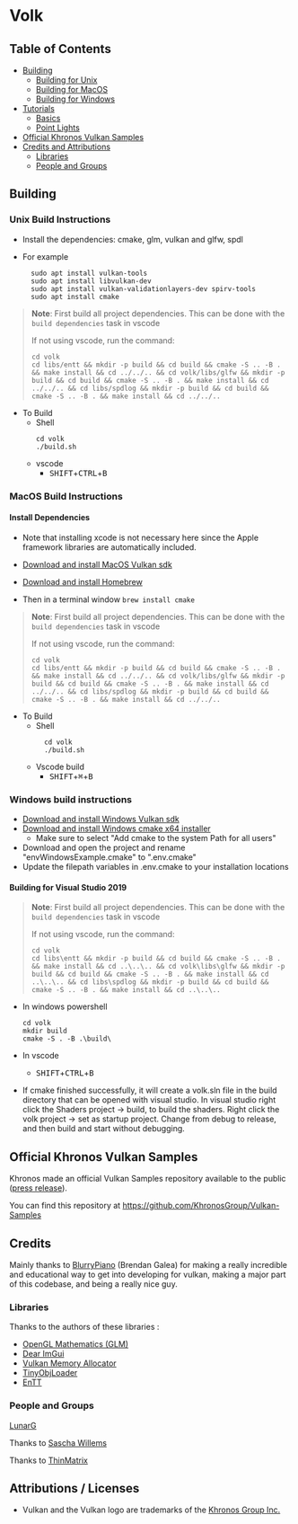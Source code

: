 # Volk

## Table of Contents
- [Building](#Building)
  - [Building for Unix](#UnixBuild)
  - [Building for MacOS](#MacOSBuild)
  - [Building for Windows](#WindowsBuild)
- [Tutorials](#Tutorials)
  - [Basics](#Basics)
  - [Point Lights](#PointLights)
- [Official Khronos Vulkan Samples](#Khronossamples)
- [Credits and Attributions](#CreditsAttributions)
    - [Libraries](#Libraries)
    - [People and Groups](#PeopleAndGroups)

## <a name="Building"></a> Building

### <a name="UnixBuild"></a> Unix Build Instructions

- Install the dependencies: cmake, glm, vulkan and glfw, spdl

- For example
  ```
    sudo apt install vulkan-tools
    sudo apt install libvulkan-dev
    sudo apt install vulkan-validationlayers-dev spirv-tools
    sudo apt install cmake
  ```

>**Note**: First build all project dependencies. This can be done with the `build dependencies` task in vscode
>
> If not using vscode, run the command:
> 
>```
> cd volk
> cd libs/entt && mkdir -p build && cd build && cmake -S .. -B . && make install && cd ../../.. && cd volk/libs/glfw && mkdir -p build && cd build && cmake -S .. -B . && make install && cd ../../.. && cd libs/spdlog && mkdir -p build && cd build && cmake -S .. -B . && make install && cd ../../..
> ```

- To Build
    - Shell
        ```
        cd volk
        ./build.sh
        ```
    - vscode
       - <kbd>SHIFT</kbd>+<kbd>CTRL</kbd>+<kbd>B</kbd>


### <a name="MacOSBuild"></a> MacOS Build Instructions

#### Install Dependencies
- Note that installing xcode is not necessary here since the Apple framework libraries are automatically included.
- [Download and install MacOS Vulkan sdk](https://vulkan.lunarg.com/)
- [Download and install Homebrew](https://brew.sh/)

- Then in a terminal window
  ```brew install cmake```

>**Note**: First build all project dependencies. This can be done with the `build dependencies` task in vscode
>
> If not using vscode, run the command:
> 
>```
> cd volk
> cd libs/entt && mkdir -p build && cd build && cmake -S .. -B . && make install && cd ../../.. && cd volk/libs/glfw && mkdir -p build && cd build && cmake -S .. -B . && make install && cd ../../.. && cd libs/spdlog && mkdir -p build && cd build && cmake -S .. -B . && make install && cd ../../..
> ```

- To Build
  - Shell
    ```
      cd volk
      ./build.sh
    ```
  - Vscode build
    - <kbd>SHIFT</kbd>+<kbd>⌘</kbd>+<kbd>B</kbd>

### <a name="WindowsBuild"></a> Windows build instructions

- [Download and install Windows Vulkan sdk](https://vulkan.lunarg.com/)
- [Download and install Windows cmake x64 installer](https://cmake.org/download/)
  - Make sure to select "Add cmake to the system Path for all users"
- Download and open the project and rename "envWindowsExample.cmake" to ".env.cmake"
- Update the filepath variables in .env.cmake to your installation locations

#### Building for Visual Studio 2019

>**Note**: First build all project dependencies. This can be done with the `build dependencies` task in vscode
>
> If not using vscode, run the command:
> 
>```
> cd volk
> cd libs\entt && mkdir -p build && cd build && cmake -S .. -B . && make install && cd ..\..\.. && cd volk\libs\glfw && mkdir -p build && cd build && cmake -S .. -B . && make install && cd ..\..\.. && cd libs\spdlog && mkdir -p build && cd build && cmake -S .. -B . && make install && cd ..\..\..
> ```

- In windows powershell
  ```
  cd volk
  mkdir build
  cmake -S . -B .\build\
  ```
- In vscode
    - <kbd>SHIFT</kbd>+<kbd>CTRL</kbd>+<kbd>B</kbd>

- If cmake finished successfully, it will create a volk.sln file in the build directory that can be opened with visual studio. In visual studio right click the Shaders project -> build, to build the shaders. Right click the volk project -> set as startup project. Change from debug to release, and then build and start without debugging.

## <a name="Khronossamples"></a> Official Khronos Vulkan Samples

Khronos made an official Vulkan Samples repository available to the public ([press release](https://www.khronos.org/blog/vulkan-releases-unified-samples-repository?utm_source=Khronos%20Blog&utm_medium=Twitter&utm_campaign=Vulkan%20Repository)).

You can find this repository at https://github.com/KhronosGroup/Vulkan-Samples

## <a name="CreditsAttributions"></a> Credits

Mainly thanks to [BlurryPiano](https://github.com/blurrypiano/) (Brendan Galea) for making a really incredible and educational way to get into developing for vulkan, making a major part of this codebase, and being a really nice guy.

### <a name="Libraries"></a> Libraries
Thanks to the authors of these libraries :

- [OpenGL Mathematics (GLM)](https://github.com/g-truc/glm)
- [Dear ImGui](https://github.com/ocornut/imgui)
- [Vulkan Memory Allocator](https://github.com/GPUOpen-LibrariesAndSDKs/VulkanMemoryAllocator)
- [TinyObjLoader](https://github.com/tinyobjloader/tinyobjloader)
- [EnTT](https://github.com/skypjack/entt)

### <a name="PeopleAndGroups"></a> People and Groups

[LunarG](http://www.lunarg.com)

Thanks to [Sascha Willems](https://github.com/SaschaWillems/Vulkan)

Thanks to [ThinMatrix](https://www.youtube.com/user/ThinMatrix/featured)

## Attributions / Licenses

- Vulkan and the Vulkan logo are trademarks of the [Khronos Group Inc.](http://www.khronos.org)